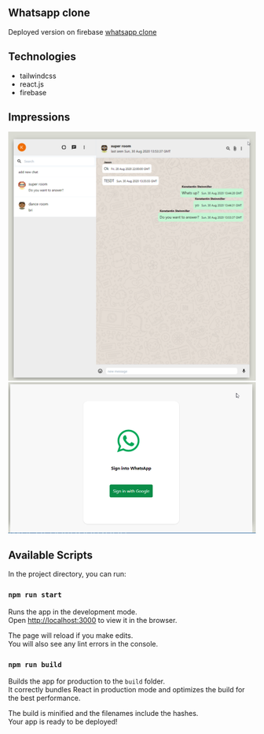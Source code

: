 ## Whatsapp clone
Deployed version on firebase [whatsapp clone](https://whatsapp-clone-ebe5e.web.app/)

## Technologies
- tailwindcss
- react.js
- firebase

## Impressions

![shiptrack search](https://raw.githubusercontent.com/konstantinsteinmiller/whatsapp-clone/master/images/chat.png)
![shiptrack search](https://raw.githubusercontent.com/konstantinsteinmiller/whatsapp-clone/master/images/signin.png)

## Available Scripts

In the project directory, you can run:

### `npm run start`

Runs the app in the development mode.<br />
Open [http://localhost:3000](http://localhost:3000) to view it in the browser.

The page will reload if you make edits.<br />
You will also see any lint errors in the console.

### `npm run build`

Builds the app for production to the `build` folder.<br />
It correctly bundles React in production mode and optimizes the build for the best performance.

The build is minified and the filenames include the hashes.<br />
Your app is ready to be deployed!